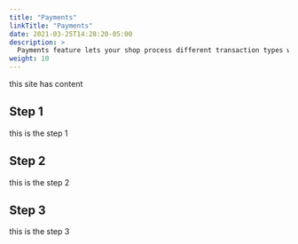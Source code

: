 ```yaml
---
title: "Payments"
linkTitle: "Payments"
date: 2021-03-25T14:28:20-05:00
description: >
  Payments feature lets your shop process different transaction types with multiple payment methods.
weight: 10
---
```


this site has content

## Step 1
this is the step 1

## Step 2
this is the step 2

## Step 3
this is the step 3
